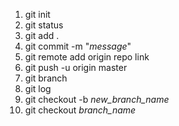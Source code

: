1. git init
2. git status
3. git add .
4. git commit -m "*message*"
5. git remote add origin repo link
6. git push -u origin master
7. git branch
8. git log
9. git checkout -b *new_branch_name*
10. git checkout *branch_name*

